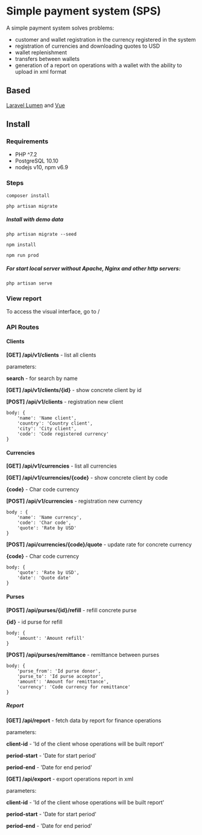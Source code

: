 # Simple payment system (SPS)

A simple payment system solves problems:
- customer and wallet registration in the currency registered in the system
- registration of currencies and downloading quotes to USD
- wallet replenishment
- transfers between wallets
- generation of a report on operations with a wallet with the ability to upload in xml format

## Based 
 [Laravel Lumen](https://lumen.laravel.com/) and 
 [Vue](https://vuejs.org/)

## Install

### Requirements
- PHP ^7.2
- PostgreSQL 10.10
- nodejs v10, npm v6.9

### Steps
```
composer install
```
```
php artisan migrate
```
##### Install with demo data
```
php artisan migrate --seed
```

```
npm install
```
```
npm run prod
```

##### For start local server without Apache, Nginx and other http servers:
````
php artisan serve
````
### View report
To access the visual interface, go to /

### API Routes
#### Clients 
**[GET] /api/v1/clients** - list all clients

parameters: 

   **search** - for search by name
    
**[GET] /api/v1/clients/{id}** - show concrete client by id

**[POST] /api/v1/clients** - registration new client

    body: {
        'name': 'Name client',
        'country': 'Country client',
        'city': 'City client',
        'code': 'Code registered currency'
    }
    
    
#### Currencies
**[GET] /api/v1/currencies** - list all currencies

**[GET] /api/v1/currencies/{code}** - show concrete client by code
    
   **{code}** - Char code currency

**[POST] /api/v1/currencies** - registration new currency
    
    body : {
    	'name': 'Name currency',
    	'code': 'Char code',
    	'quote': 'Rate by USD'
    }
    
**[POST] /api/currencies/{code}/quote** - update rate for concrete currency
    
   **{code}** - Char code currency
    
    body: {
        'quote': 'Rate by USD',
        'date': 'Quote date'
    }
    
    
#### Purses
**[POST] /api/purses/{id}/refill** - refill concrete purse
   
   **{id}** - id purse for refill
    
    body: {
        'amount': 'Amount refill'
    }
    
**[POST] /api/purses/remittance** - remittance between purses
    
    body: {
        'purse_from': 'Id purse donor',
        'purse_to': 'Id purse acceptor',
        'amount': 'Amount for remittance',
        'currency': 'Code currency for remittance'
    }    
    
    
##### Report
**[GET] /api/report** - fetch data by report for finance operations

parameters:

   **client-id** - 'Id of the client whose operations will be built report'
   
   **period-start** - 'Date for start period'
   
   **period-end** - 'Date for end period'
   
**[GET] /api/export** - export operations report in xml
   
parameters:
   
   **client-id** - 'Id of the client whose operations will be built report'
      
   **period-start** - 'Date for start period'
      
   **period-end** - 'Date for end period'

